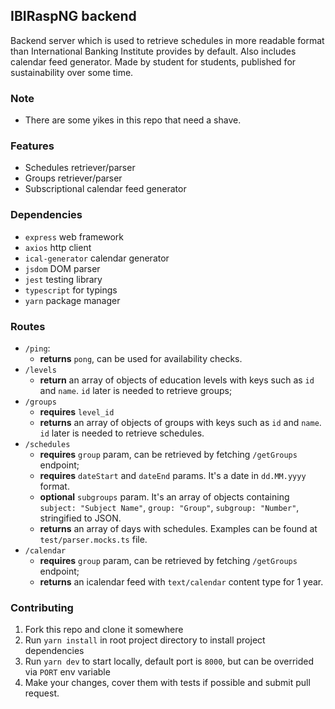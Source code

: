 ## IBIRaspNG backend

Backend server which is used to retrieve schedules in more readable format than International Banking Institute provides by default. Also includes calendar feed generator. Made by student for students, published for sustainability over some time.

### Note
- There are some yikes in this repo that need a shave.

### Features
- Schedules retriever/parser
- Groups retriever/parser
- Subscriptional calendar feed generator

### Dependencies
- `express` web framework
- `axios` http client
- `ical-generator` calendar generator
- `jsdom` DOM parser
- `jest` testing library
- `typescript` for typings
- `yarn` package manager

### Routes

- `/ping`:
  - **returns** `pong`, can be used for availability checks.
- `/levels`
  - **return** an array of objects of education levels with keys such as `id` and `name`. `id` later is needed to retrieve groups;
- `/groups`
  - **requires** `level_id` 
  - **returns** an array of objects of groups with keys such as `id` and `name`. `id` later is needed to retrieve schedules.
- `/schedules`
  - **requires** `group` param, can be retrieved by fetching `/getGroups` endpoint;
  - **requires** `dateStart` and `dateEnd` params. It's a date in `dd.MM.yyyy` format.
  - **optional** `subgroups` param. It's an array of objects containing `subject: "Subject Name"`, `group: "Group"`, `subgroup: "Number"`, stringified to JSON.
  - **returns** an array of days with schedules. Examples can be found at `test/parser.mocks.ts` file.
- `/calendar`
  - **requires** `group` param, can be retrieved by fetching `/getGroups` endpoint;
  - **returns** an icalendar feed with `text/calendar` content type for 1 year.

### Contributing
1. Fork this repo and clone it somewhere
2. Run `yarn install` in root project directory to install project dependencies
3. Run `yarn dev` to start locally, default port is `8000`, but can be overrided via `PORT` env variable
4. Make your changes, cover them with tests if possible and submit pull request.
